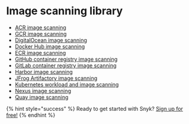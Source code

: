 # Image scanning library

* [ACR image scanning](acr-image-scanning/)
* [GCR image scanning](gcr-image-scanning/)
* [DigitalOcean image scanning](digitalocean-image-scanning/)
* [Docker Hub image scanning](docker-hub-image-scanning/)
* [ECR image scanning](ecr-image-scanning/)
* [GitHub container registry image scanning](github-container-registry-image-scanning/)
* [GitLab container registry image scanning](gitlab-container-registry-image-scanning/)
* [Harbor image scanning](harbor-image-scanning/)
* [JFrog Artifactory image scanning](jfrog-artifactory-image-scanning/)
* [Kubernetes workload and image scanning](kubernetes-workload-and-image-scanning/)
* [Nexus image scanning](nexus-image-scanning/)
* [Quay image scanning](quay-image-scanning/)

{% hint style="success" %}
Ready to get started with Snyk? [Sign up for free!](https://snyk.io/login?cta=sign-up&loc=footer&page=support_docs_page)
{% endhint %}

